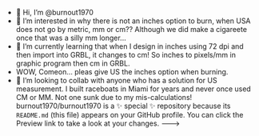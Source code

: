 - 👋 Hi, I’m @burnout1970
- 👀 I’m interested in why there is not an inches option to burn, when USA does not go by metric, mm or cm?? Although we did make a cigareete once that was a silly mm longer...
- 🌱 I’m currently learning that when I design in inches using 72 dpi and then import into GRBL, it changes to cm! So inches to pixels/mm in graphic program then cm in GRBL. 
- WOW, Comeon... pleas give US the inches option when burning.
- 💞️ I’m looking to collab with anyone who has a solution for US measurement. I built raceboats in Miami for years and never once used CM or MM. Not one sunk due to my mis-calculations!
burnout1970/burnout1970 is a ✨ special ✨ repository because its `README.md` (this file) appears on your GitHub profile.
You can click the Preview link to take a look at your changes.
--->
